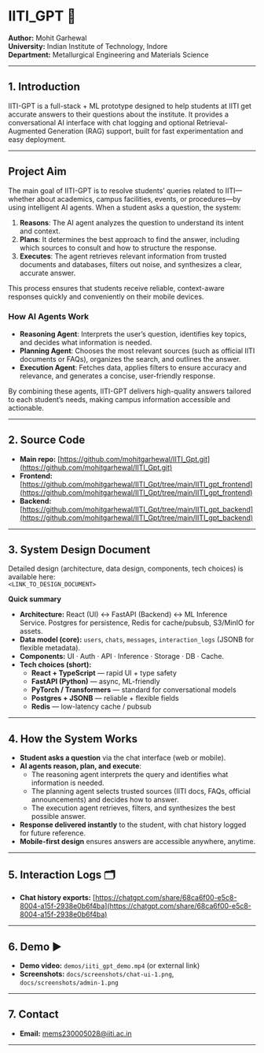 # IITI_GPT 🚀

**Author:** Mohit Garhewal  
**University:** Indian Institute of Technology, Indore  
**Department:** Metallurgical Engineering and Materials Science

---

## 1. Introduction

IITI-GPT is a full-stack + ML prototype designed to help students at IITI get accurate answers to their questions about the institute. It provides a conversational AI interface with chat logging and optional Retrieval-Augmented Generation (RAG) support, built for fast experimentation and easy deployment.

---

## Project Aim

The main goal of IITI-GPT is to resolve students’ queries related to IITI—whether about academics, campus facilities, events, or procedures—by using intelligent AI agents. When a student asks a question, the system:

1. **Reasons**: The AI agent analyzes the question to understand its intent and context.
2. **Plans**: It determines the best approach to find the answer, including which sources to consult and how to structure the response.
3. **Executes**: The agent retrieves relevant information from trusted documents and databases, filters out noise, and synthesizes a clear, accurate answer.

This process ensures that students receive reliable, context-aware responses quickly and conveniently on their mobile devices.

### How AI Agents Work

- **Reasoning Agent**: Interprets the user’s question, identifies key topics, and decides what information is needed.
- **Planning Agent**: Chooses the most relevant sources (such as official IITI documents or FAQs), organizes the search, and outlines the answer.
- **Execution Agent**: Fetches data, applies filters to ensure accuracy and relevance, and generates a concise, user-friendly response.

By combining these agents, IITI-GPT delivers high-quality answers tailored to each student’s needs, making campus information accessible and actionable.

---

## 2. Source Code

- **Main repo:** [https://github.com/mohitgarhewal/IITI_Gpt.git](https://github.com/mohitgarhewal/IITI_Gpt.git)  
- **Frontend:** [https://github.com/mohitgarhewal/IITI_Gpt/tree/main/IITI_gpt_frontend](https://github.com/mohitgarhewal/IITI_Gpt/tree/main/IITI_gpt_frontend)  
- **Backend:** [https://github.com/mohitgarhewal/IITI_Gpt/tree/main/IITI_gpt_backend](https://github.com/mohitgarhewal/IITI_Gpt/tree/main/IITI_gpt_backend)

---

## 3. System Design Document

Detailed design (architecture, data design, components, tech choices) is available here:  
`<LINK_TO_DESIGN_DOCUMENT>`

**Quick summary**
- **Architecture:** React (UI) ↔ FastAPI (Backend) ↔ ML Inference Service. Postgres for persistence, Redis for cache/pubsub, S3/MinIO for assets.
- **Data model (core):** `users`, `chats`, `messages`, `interaction_logs` (JSONB for flexible metadata).
- **Components:** UI · Auth · API · Inference · Storage · DB · Cache.
- **Tech choices (short):**
  - **React + TypeScript** — rapid UI + type safety
  - **FastAPI (Python)** — async, ML-friendly
  - **PyTorch / Transformers** — standard for conversational models
  - **Postgres + JSONB** — reliable + flexible fields
  - **Redis** — low-latency cache / pubsub

---

## 4. How the System Works

- **Student asks a question** via the chat interface (web or mobile).
- **AI agents reason, plan, and execute**:
  - The reasoning agent interprets the query and identifies what information is needed.
  - The planning agent selects trusted sources (IITI docs, FAQs, official announcements) and decides how to answer.
  - The execution agent retrieves, filters, and synthesizes the best possible answer.
- **Response delivered instantly** to the student, with chat history logged for future reference.
- **Mobile-first design** ensures answers are accessible anywhere, anytime.

---

## 5. Interaction Logs 🗂️

- **Chat history exports:** [https://chatgpt.com/share/68ca6f00-e5c8-8004-a15f-2938e0b6f4ba](https://chatgpt.com/share/68ca6f00-e5c8-8004-a15f-2938e0b6f4ba)

---

## 6. Demo ▶️

- **Demo video:** `demos/iiti_gpt_demo.mp4` (or external link)  
- **Screenshots:** `docs/screenshots/chat-ui-1.png`, `docs/screenshots/admin-1.png`

---

## 7. Contact

- **Email:** mems230005028@iiti.ac.in

---
